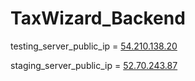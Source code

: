 # TaxWizard_Backend

testing_server_public_ip = [54.210.138.20](http://54.210.138.20/docs#)

staging_server_public_ip = [52.70.243.87](http://52.70.243.87/docs#)